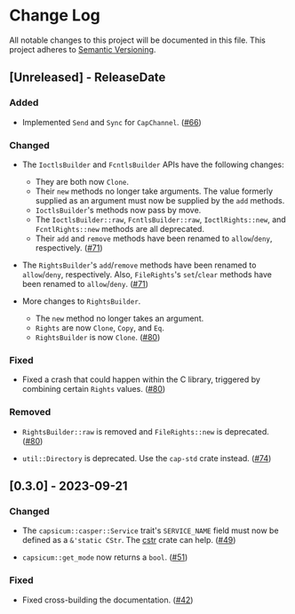 # Change Log

All notable changes to this project will be documented in this file.
This project adheres to [Semantic Versioning](https://semver.org/).

## [Unreleased] - ReleaseDate

### Added

- Implemented `Send` and `Sync` for `CapChannel`.
  ([#66](https://github.com/dlrobertson/capsicum-rs/pull/66))

### Changed

- The `IoctlsBuilder` and `FcntlsBuilder` APIs have the following changes:
  * They are both now `Clone`.
  * Their `new` methods no longer take arguments.  The value formerly supplied
    as an argument must now be supplied by the `add` methods.
  * `IoctlsBuilder`'s methods now pass by move.
  * The `IoctlsBuilder::raw`, `FcntlsBuilder::raw`, `IoctlRights::new`, and
    `FcntlRights::new` methods are all deprecated.
  * Their `add` and `remove` methods have been renamed to `allow`/`deny`,
    respectively.
  ([#71](https://github.com/dlrobertson/capsicum-rs/pull/71))

- The `RightsBuilder`'s `add`/`remove` methods have been renamed to
  `allow`/`deny`, respectively.  Also, `FileRights`'s `set`/`clear` methods
  have been renamed to `allow`/`deny`.
  ([#71](https://github.com/dlrobertson/capsicum-rs/pull/71))

- More changes to `RightsBuilder`.
  * The `new` method no longer takes an argument.
  * `Rights` are now `Clone`, `Copy`, and `Eq`.
  * `RightsBuilder` is now `Clone`.
  ([#80](https://github.com/dlrobertson/capsicum-rs/pull/80))

### Fixed

- Fixed a crash that could happen within the C library, triggered by combining
  certain `Rights` values.
  ([#80](https://github.com/dlrobertson/capsicum-rs/pull/80))

### Removed

- `RightsBuilder::raw` is removed and `FileRights::new` is deprecated.
  ([#80](https://github.com/dlrobertson/capsicum-rs/pull/80))

- `util::Directory` is deprecated.  Use the `cap-std` crate instead.
  ([#74](https://github.com/dlrobertson/capsicum-rs/pull/74))

## [0.3.0] - 2023-09-21

### Changed

- The `capsicum::casper::Service` trait's `SERVICE_NAME` field must now be
  defined as a `&'static CStr`.  The [cstr](https://crates.io/crates/cstr)
  crate can help.
  ([#49](https://github.com/dlrobertson/capsicum-rs/pull/49))

- `capsicum::get_mode` now returns a `bool`.
  ([#51](https://github.com/dlrobertson/capsicum-rs/pull/51))

### Fixed

- Fixed cross-building the documentation.
  ([#42](https://github.com/dlrobertson/capsicum-rs/pull/42))
